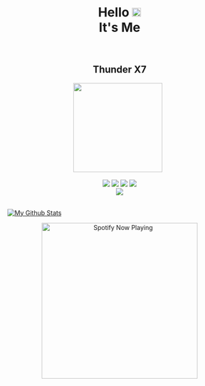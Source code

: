 <h1 align="center">Hello <img src="https://user-images.githubusercontent.com/1303154/88677602-1635ba80-d120-11ea-84d8-d263ba5fc3c0.gif" width="20px" alt="hi"><br>It's Me</h1><br><h2 align="center">Thunder  X7</h2>

<p align='center'><a href="https://www.instagram.com/dewa.1702"><img height="200" src="https://raw.githubusercontent.com/TheGetsuzoThunder/TheGetsuzoThunder/main/ara.jpg"></a>&nbsp;&nbsp;</p>

<p align="center">
  <img src="https://img.shields.io/badge/-JavaScript-black?style=flat-square&logo=javascript" />
  <img src="https://img.shields.io/badge/-Node.js-black?style=flat-square&logo=Node.js" />
  <img src="https://img.shields.io/badge/-Git-black?style=flat-square&logo=git" />
  <img src="https://img.shields.io/badge/-GitHub-black?style=flat-square&logo=github" /> <br>
  <img src="https://img.shields.io/badge/-Python-black?style=flat-square&logo=python" />
</p>
<br>
<a align="center" href="https://github.com/TheGetsuzoThunder/znxinvasion">
  <img align="center" src="https://github-readme-stats.vercel.app/api?username=TheGetsuzoThunder&show_icons=true&theme=graywhite" alt="My Github Stats" />
</a>
<br>
</p>
<p align="center">
  <a href="https://open.spotify.com/track/4bNvS25ZVMCvLHEUV87mp4?si=yb1PaPVnRgiTYedy8r6i_g&utm_source=copy-link&context=spotify%3Aplaylist%3A37i9dQZF1EIVoBTSiHHsdx&dl_branch=1" target="_blank"><img src="https://now-playing-on-spotify.vercel.app/api/spotify" alt="Spotify Now Playing" width="350"/></a>
</p>
